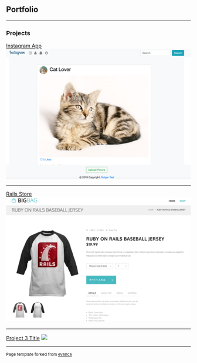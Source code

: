 ## Portfolio

---

### Projects 

[Instagram App](/sample_page)
<img src="images/insta-app-min.png?raw=true"/>

---
[Rails Store](/pdf/sample_presentation.pdf)
<img src="images/rails-store-app-min.png?raw=true"/>

---
[Project 3 Title](http://example.com/)
<img src="images/dummy_thumbnail.jpg?raw=true"/>

---
<p style="font-size:11px">Page template forked from <a href="https://github.com/evanca/quick-portfolio">evanca</a></p>
<!-- Remove above link if you don't want to attibute -->
